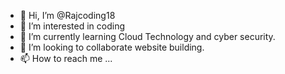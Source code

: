 - 👋 Hi, I’m @Rajcoding18
- 👀 I’m interested in coding
- 🌱 I’m currently learning Cloud Technology and cyber security.
- 💞️ I’m looking to collaborate website building.
- 📫 How to reach me ...

<!---
Rajcoding18/Rajcoding18 is a ✨ special ✨ repository because its `README.md` (this file) appears on your GitHub profile.
You can click the Preview link to take a look at your changes.
--->
